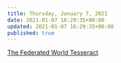 ```yaml
---
title: Thursday, January 7, 2021
date: 2021-01-07 16:29:35+00:00
updated: 2021-01-07 16:29:35+00:00
published: true
---
```


[The Federated World Tesseract](/the-federated-world-tesseract/)

